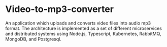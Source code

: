 # Video-to-mp3-converter
An application which uploads and converts video files into audio mp3 format. The architecture is implemented as a set of different microservices and distributed systems using Node.js, Typescript, Kubernetes, RabbitMQ, MongoDB, and Postgresql.
